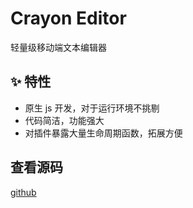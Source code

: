 # Crayon Editor

轻量级移动端文本编辑器

## ✨ 特性

- 原生 js 开发，对于运行环境不挑剔
- 代码简洁，功能强大
- 对插件暴露大量生命周期函数，拓展方便

## 查看源码

[github](https://github.com/zhangporco/crayon-editor)

